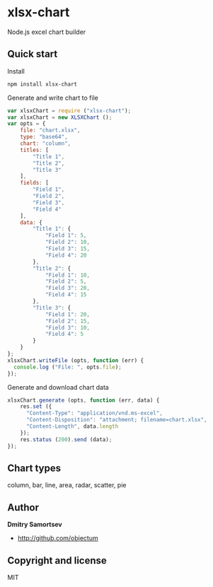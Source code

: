 # xlsx-chart
Node.js excel chart builder

## Quick start

Install
```bash
npm install xlsx-chart
```

Generate and write chart to file
```js
var xlsxChart = require ("xlsx-chart");
var xlsxChart = new XLSXChart ();
var opts = {
	file: "chart.xlsx",
	type: "base64",
	chart: "column",
	titles: [
		"Title 1",
		"Title 2",
		"Title 3"
	],
	fields: [
		"Field 1",
		"Field 2",
		"Field 3",
		"Field 4"
	],
	data: {
		"Title 1": {
			"Field 1": 5,
			"Field 2": 10,
			"Field 3": 15,
			"Field 4": 20 
		},
		"Title 2": {
			"Field 1": 10,
			"Field 2": 5,
			"Field 3": 20,
			"Field 4": 15
		},
		"Title 3": {
			"Field 1": 20,
			"Field 2": 15,
			"Field 3": 10,
			"Field 4": 5
		}
	}
};
xlsxChart.writeFile (opts, function (err) {
  console.log ("File: ", opts.file);
});

```

Generate and download chart data
```js
xlsxChart.generate (opts, function (err, data) {
	res.set ({
	  "Content-Type": "application/vnd.ms-excel",
	  "Content-Disposition": "attachment; filename=chart.xlsx",
	  "Content-Length", data.length
	});
	res.status (200).send (data);
});

```

## Chart types

column, bar, line, area, radar, scatter, pie

## Author

**Dmitry Samortsev**

+ http://github.com/objectum


## Copyright and license

MIT

